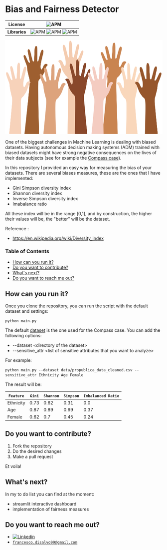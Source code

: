 # Bias and Fairness Detector

| **License** | ![APM](https://img.shields.io/apm/l/vim-mode?color=orange&label=License&logo=MIT) |
| ----- | ---- |
| **Libraries** |  ![APM](https://img.shields.io/badge/Pandas-1.2.5-green) ![APM](https://img.shields.io/badge/Numpy-1.21-green) ![APM](https://img.shields.io/badge/PrettyTable-2.1-green) 

<p align="center">
  <img src="img/bg.png" height="300px"/>
</p>

One of the biggest challenges in Machine Learning is dealing with biased datasets. Having autonomous decision making systems (ADM) trained with biased datasets might have strong negative consequences on the lives of their data subjects (see for example the [Compass case](https://www.propublica.org/article/how-we-analyzed-the-compas-recidivism-algorithm)).

In this repository I provided an easy way for measuring the bias of your datasets. There are several biases measures, these are the ones that I have implemented:
* Gini Simpson diversity index
* Shannon diversity index
* Inverse Simpson diversity index
* Imabalance ratio

All these index will be in the range [0,1], and by construction, the higher their values will be, the "better" will be the dataset. 

Reference : 
* https://en.wikipedia.org/wiki/Diversity_index

### Table of Contents  
* [How can you run it?](#run)  
* [Do you want to contribute?](#contribute)  
* [What's next?](#next)  
* [Do you want to reach me out? ](#contacts)  



<a name="run"/>

## How can you run it?
Once you clone the repository, you can run the script with the default dataset and settings:
```
python main.py
```

The default [dataset](https://www.kaggle.com/danofer/compass) is the one used for the Compass case. You can add the following options:
* --dataset \<directory of the dataset\>
* --sensitive_attr \<list of sensitive attributes that you want to analyze\>

For example: 
```
python main.py --dataset data/propublica_data_cleaned.csv --sensitive_attr Ethnicity Age Female
```

The result will be: 

|  `Feature`  | `Gini` | `Shannon` | `Simpson` | `Imbalanced Ratio` |
|-----------|------|---------|---------|------------------|
| Ethnicity | 0.73 |   0.62  |   0.31  |       0.0        |
|    Age    | 0.87 |   0.89  |   0.69  |       0.37       |
|   Female  | 0.62 |   0.7   |   0.45  |       0.24       |




<a name="contribute"/>

## Do you want to contribute?

1. Fork the repository
2. Do the desired changes
3. Make a pull request

Et voila! 


<a name="next"/>

## What's next?
In my to do list you can find at the moment:
* streamlit interactive dashboard
* implementation of fairness measures

<a name="contacts"/>

## Do you want to reach me out? 
* [![Linkedin](https://img.shields.io/badge/-LinkedIn-blue?style=flat&logo=Linkedin&logoColor=white)](https://www.linkedin.com/in/francescodisalvo-pa/)
* [`francesco.disalvo99@gmail.com`](mailto:francesco.disalvo99@gmail.com)
